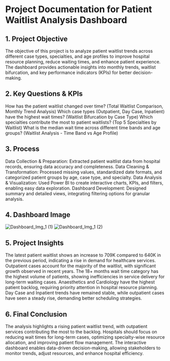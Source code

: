 # Project Documentation for Patient Waitlist Analysis Dashboard
## 1. Project Objective
The objective of this project is to analyze patient waitlist trends across different case types, specialties, and age profiles to improve hospital resource planning, reduce waiting times, and enhance patient experience. The dashboard provides actionable insights into monthly trends, waitlist bifurcation, and key performance indicators (KPIs) for better decision-making.

## 2. Key Questions & KPIs
How has the patient waitlist changed over time? (Total Waitlist Comparison, Monthly Trend Analysis)
Which case types (Outpatient, Day Case, Inpatient) have the highest wait times? (Waitlist Bifurcation by Case Type)
Which specialties contribute the most to patient waitlists? (Top 5 Specialties by Waitlist)
What is the median wait time across different time bands and age groups? (Waitlist Analysis - Time Band vs Age Profile)

## 3. Process
Data Collection & Preparation: Extracted patient waitlist data from hospital records, ensuring data accuracy and completeness.
Data Cleaning & Transformation: Processed missing values, standardized date formats, and categorized patient groups by age, case type, and specialty.
Data Analysis & Visualization: Used Power BI to create interactive charts, KPIs, and filters, enabling easy data exploration.
Dashboard Development: Designed summary and detailed views, integrating filtering options for granular analysis.

## 4. Dashboard Image
  ![Dashboard_Img_1 (1)](https://github.com/user-attachments/assets/b5c6b9ba-4619-486d-a4f2-84463afee357)
  ![Dashboard_Img_1 (2)](https://github.com/user-attachments/assets/f6f73057-0f18-426d-b0ff-14457ee37936)

## 5. Project Insights
The latest patient waitlist shows an increase to 709K compared to 640K in the previous period, indicating a rise in demand for healthcare services.
Outpatient cases account for the majority of the waitlist, with significant growth observed in recent years.
The 18+ months wait time category has the highest volume of patients, showing inefficiencies in service delivery for long-term waiting cases.
Anaesthetics and Cardiology have the highest patient backlog, requiring priority attention in hospital resource planning.
Day Case and Inpatient trends have remained stable, while outpatient cases have seen a steady rise, demanding better scheduling strategies.

## 6. Final Conclusion
The analysis highlights a rising patient waitlist trend, with outpatient services contributing the most to the backlog. Hospitals should focus on reducing wait times for long-term cases, optimizing specialty-wise resource allocation, and improving patient flow management. The interactive dashboard enables data-driven decision-making, allowing stakeholders to monitor trends, adjust resources, and enhance hospital efficiency.







